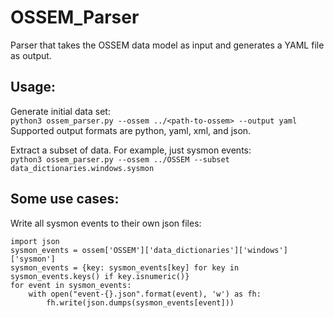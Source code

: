 # OSSEM_Parser
Parser that takes the OSSEM data model as input and generates a YAML file as output.


## Usage:
Generate initial data set:  
```python3 ossem_parser.py --ossem ../<path-to-ossem> --output yaml```  
Supported output formats are python, yaml, xml, and json.

Extract a subset of data. For example, just sysmon events:  
```python3 ossem_parser.py --ossem ../OSSEM --subset data_dictionaries.windows.sysmon```

## Some use cases:
Write all sysmon events to their own json files:
```from data.ossem import ossem
import json
sysmon_events = ossem['OSSEM']['data_dictionaries']['windows']['sysmon']
sysmon_events = {key: sysmon_events[key] for key in sysmon_events.keys() if key.isnumeric()}
for event in sysmon_events:
    with open("event-{}.json".format(event), 'w') as fh:
        fh.write(json.dumps(sysmon_events[event]))
```
